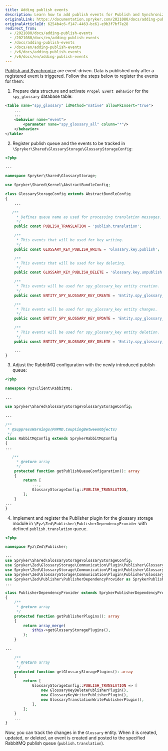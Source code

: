 ```yaml
---
title: Adding publish events
description: Learn how to add publish events for Publish and Synchronization.
originalLink: https://documentation.spryker.com/2021080/docs/adding-publish-events
originalArticleId: 6254b4c6-f147-4463-bc61-e9b3f7bf7e28
redirect_from:
  - /2021080/docs/adding-publish-events
  - /2021080/docs/en/adding-publish-events
  - /docs/adding-publish-events
  - /docs/en/adding-publish-events
  - /v6/docs/adding-publish-events
  - /v6/docs/en/adding-publish-events
---
```


[Publish and Synchronize](/docs/scos/dev/back-end-development/data-manipulation/data-publishing/publish-and-synchronization.html) are event-driven. Data is published only after a registered event is triggered. Follow the steps below to register the events for them:
1. Prepare data structure and activate `Propel Event Behavior` for the `spy_glossary` database table:

```xml
<table name="spy_glossary" idMethod="native" allowPkInsert="true">
    ...
    ...
    <behavior name="event">
        <parameter name="spy_glossary_all" column="*"/>
    </behavior>
</table>
```

2. Register publish queue and the events to be tracked in `\Spryker\Shared\GlossaryStorage\GlossaryStorageConfig`:

```php
<?php

...

namespace Spryker\Shared\GlossaryStorage;

use Spryker\Shared\Kernel\AbstractBundleConfig;

class GlossaryStorageConfig extends AbstractBundleConfig
{
    ...

   /**
     * Defines queue name as used for processing translation messages.
     */
    public const PUBLISH_TRANSLATION = 'publish.translation';

    /**
     * This events that will be used for key writing.
     */
    public const GLOSSARY_KEY_PUBLISH_WRITE = 'Glossary.key.publish';

    /**
     * This events that will be used for key deleting.
     */
    public const GLOSSARY_KEY_PUBLISH_DELETE = 'Glossary.key.unpublish';

    /**
     * This events will be used for spy_glossary_key entity creation.
     */
    public const ENTITY_SPY_GLOSSARY_KEY_CREATE = 'Entity.spy_glossary_key.create';

    /**
     * This events will be used for spy_glossary_key entity changes.
     */
    public const ENTITY_SPY_GLOSSARY_KEY_UPDATE = 'Entity.spy_glossary_key.update';

    /**
     * This events will be used for spy_glossary_key entity deletion.
     */
    public const ENTITY_SPY_GLOSSARY_KEY_DELETE = 'Entity.spy_glossary_key.delete';

    ...
}
```


3. Adjust the RabbitMQ configuration with the newly introduced publish queue:


```php
<?php

namespace Pyz\Client\RabbitMq;

...

use Spryker\Shared\GlossaryStorage\GlossaryStorageConfig;

...

/**
 * @SuppressWarnings(PHPMD.CouplingBetweenObjects)
 */
class RabbitMqConfig extends SprykerRabbitMqConfig
{
...

   /**
     * @return array
     */
    protected function getPublishQueueConfiguration(): array
    {
        return [
            ...,
            GlossaryStorageConfig::PUBLISH_TRANSLATION,
        ];
    }
...
}    
```

4. Implement and register the Publisher plugin for the glossary storage module in `\Pyz\Zed\Publisher\PublisherDependencyProvider` with defined `publish.translation` queue.

```php
<?php

namespace Pyz\Zed\Publisher;

...
use Spryker\Shared\GlossaryStorage\GlossaryStorageConfig;
use Spryker\Zed\GlossaryStorage\Communication\Plugin\Publisher\GlossaryKey\GlossaryDeletePublisherPlugin as GlossaryKeyDeletePublisherPlugin;
use Spryker\Zed\GlossaryStorage\Communication\Plugin\Publisher\GlossaryKey\GlossaryWritePublisherPlugin as GlossaryKeyWriterPublisherPlugin;
use Spryker\Zed\GlossaryStorage\Communication\Plugin\Publisher\GlossaryTranslation\GlossaryWritePublisherPlugin as GlossaryTranslationWritePublisherPlugin;
use Spryker\Zed\Publisher\PublisherDependencyProvider as SprykerPublisherDependencyProvider;
...

class PublisherDependencyProvider extends SprykerPublisherDependencyProvider
{
    /**
     * @return array
     */
    protected function getPublisherPlugins(): array
    {
        return array_merge(
            $this->getGlossaryStoragePlugins(),
        );
    }

...

    /**
     * @return array
     */
    protected function getGlossaryStoragePlugins(): array
    {
        return [
            GlossaryStorageConfig::PUBLISH_TRANSLATION => [
                new GlossaryKeyDeletePublisherPlugin(),
                new GlossaryKeyWriterPublisherPlugin(),
                new GlossaryTranslationWritePublisherPlugin(),
            ],
        ];
    }
    ...
}
```

Now, you can track the changes in the `Glossary` entity. When it is created, updated, or deleted, an event is created and posted to the specified RabbitMQ publish queue (`publish.translation`).
